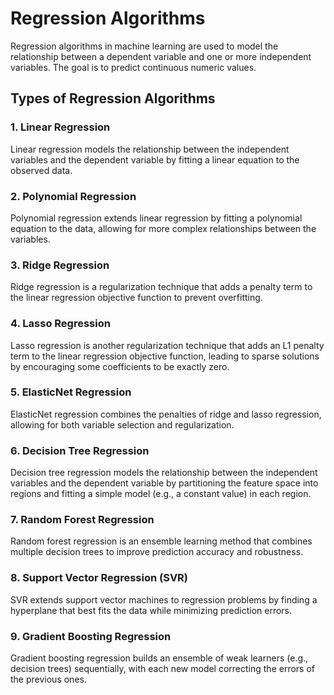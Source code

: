 # Regression Algorithms

Regression algorithms in machine learning are used to model the relationship between a dependent variable and one or more independent variables. The goal is to predict continuous numeric values.

## Types of Regression Algorithms

### 1. Linear Regression
Linear regression models the relationship between the independent variables and the dependent variable by fitting a linear equation to the observed data.

### 2. Polynomial Regression
Polynomial regression extends linear regression by fitting a polynomial equation to the data, allowing for more complex relationships between the variables.

### 3. Ridge Regression
Ridge regression is a regularization technique that adds a penalty term to the linear regression objective function to prevent overfitting.

### 4. Lasso Regression
Lasso regression is another regularization technique that adds an L1 penalty term to the linear regression objective function, leading to sparse solutions by encouraging some coefficients to be exactly zero.

### 5. ElasticNet Regression
ElasticNet regression combines the penalties of ridge and lasso regression, allowing for both variable selection and regularization.

### 6. Decision Tree Regression
Decision tree regression models the relationship between the independent variables and the dependent variable by partitioning the feature space into regions and fitting a simple model (e.g., a constant value) in each region.

### 7. Random Forest Regression
Random forest regression is an ensemble learning method that combines multiple decision trees to improve prediction accuracy and robustness.

### 8. Support Vector Regression (SVR)
SVR extends support vector machines to regression problems by finding a hyperplane that best fits the data while minimizing prediction errors.

### 9. Gradient Boosting Regression
Gradient boosting regression builds an ensemble of weak learners (e.g., decision trees) sequentially, with each new model correcting the errors of the previous ones.

